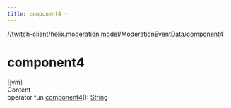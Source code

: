 ```yaml
---
title: component4 -
---
```

//[twitch-client](../../index.md)/[helix.moderation.model](../index.md)/[ModerationEventData](index.md)/[component4](component4.md)



# component4  
[jvm]  
Content  
operator fun [component4](component4.md)(): [String](https://kotlinlang.org/api/latest/jvm/stdlib/kotlin/-string/index.html)  



